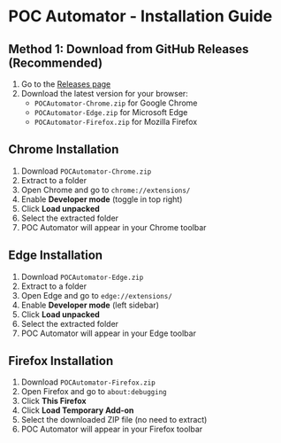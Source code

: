 # POC Automator - Installation Guide

## Method 1: Download from GitHub Releases (Recommended)

1. Go to the [Releases page](https://github.com/naytyk/POCAutomator/releases)
2. Download the latest version for your browser:
   - `POCAutomator-Chrome.zip` for Google Chrome
   - `POCAutomator-Edge.zip` for Microsoft Edge
   - `POCAutomator-Firefox.zip` for Mozilla Firefox

## Chrome Installation
1. Download `POCAutomator-Chrome.zip`
2. Extract to a folder
3. Open Chrome and go to `chrome://extensions/`
4. Enable **Developer mode** (toggle in top right)
5. Click **Load unpacked**
6. Select the extracted folder
7. POC Automator will appear in your Chrome toolbar

## Edge Installation
1. Download `POCAutomator-Edge.zip`
2. Extract to a folder
3. Open Edge and go to `edge://extensions/`
4. Enable **Developer mode** (left sidebar)
5. Click **Load unpacked**
6. Select the extracted folder
7. POC Automator will appear in your Edge toolbar

## Firefox Installation
1. Download `POCAutomator-Firefox.zip`
2. Open Firefox and go to `about:debugging`
3. Click **This Firefox**
4. Click **Load Temporary Add-on**
5. Select the downloaded ZIP file (no need to extract)
6. POC Automator will appear in your Firefox toolbar
